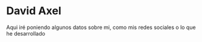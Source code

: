 # David Axel
Aqui iré poniendo algunos datos sobre mi, como mis redes sociales o lo que he desarrollado